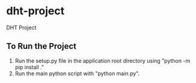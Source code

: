 # dht-project
DHT Project

## To Run the Project
1. Run the setup.py file in the application root directory using "python -m pip install ."
2. Run the main python script with "python main.py".
